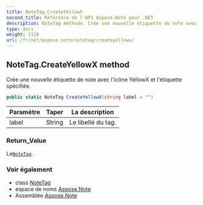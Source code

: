 ```yaml
---
title: NoteTag.CreateYellowX
second_title: Référence de l'API Aspose.Note pour .NET
description: NoteTag méthode. Crée une nouvelle étiquette de note avec licône YellowX et létiquette spécifiée.
type: docs
weight: 1110
url: /fr/net/aspose.note/notetag/createyellowx/
---
```

## NoteTag.CreateYellowX method

Crée une nouvelle étiquette de note avec l'icône YellowX et l'étiquette spécifiée.

```csharp
public static NoteTag CreateYellowX(string label = "")
```

| Paramètre | Taper | La description |
| --- | --- | --- |
| label | String | Le libellé du tag. |

### Return_Value

Le[`NoteTag`](../) .

### Voir également

* class [NoteTag](../)
* espace de noms [Aspose.Note](../../notetag/)
* Assemblée [Aspose.Note](../../../)


